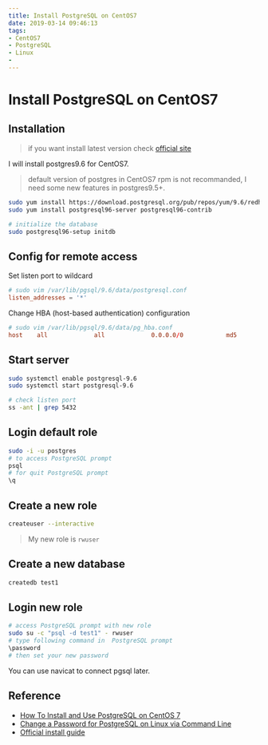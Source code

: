 ```yaml
---
title: Install PostgreSQL on CentOS7
date: 2019-03-14 09:46:13
tags: 
- CentOS7
- PostgreSQL
- Linux
- 
---
```


# Install PostgreSQL on CentOS7

## Installation

> if you want install latest version check [official site](https://www.postgresql.org/download/)

I will install postgres9.6 for CentOS7.

> default version of postgres in CentOS7 rpm is not recommanded, I need some new features in postgres9.5+.

<!--more-->

```sh
sudo yum install https://download.postgresql.org/pub/repos/yum/9.6/redhat/rhel-7-x86_64/pgdg-redhat96-9.6-3.noarch.rpm
sudo yum install postgresql96-server postgresql96-contrib

# initialize the database
sudo postgresql96-setup initdb
```

## Config for remote access

Set listen port to wildcard

```conf
# sudo vim /var/lib/pgsql/9.6/data/postgresql.conf
listen_addresses = '*'
```

Change HBA (host-based authentication) configuration

```conf
# sudo vim /var/lib/pgsql/9.6/data/pg_hba.conf
host    all             all             0.0.0.0/0            md5
```

## Start server

```sh
sudo systemctl enable postgresql-9.6
sudo systemctl start postgresql-9.6

# check listen port
ss -ant | grep 5432
```

## Login default role

```sh
sudo -i -u postgres
# to access PostgreSQL prompt
psql
# for quit PostgreSQL prompt
\q  
```

## Create a new role

```sh
createuser --interactive
```

> My new role is `rwuser`

## Create a new database

```sh
createdb test1
```

## Login new role

```sh
# access PostgreSQL prompt with new role
sudo su -c "psql -d test1" - rwuser
# type following command in  PostgreSQL prompt
\password
# then set your new password
```

You can use navicat to connect pgsql later.

## Reference

* [How To Install and Use PostgreSQL on CentOS 7](https://www.digitalocean.com/community/tutorials/how-to-install-and-use-postgresql-on-centos-7#create-a-new-role)
* [Change a Password for PostgreSQL on Linux via Command Line](https://www.liquidweb.com/kb/change-a-password-for-postgresql-on-linux-via-command-line/)
* [Official install guide](https://www.postgresql.org/download/linux/redhat/)